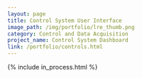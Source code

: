 ```yaml
---
layout: page
title: Control System User Interface
image_path: /img/portfolio/lre_thumb.png
category: Control and Data Acquisition
project_name: Control System Dashboard
link: /portfolio/controls.html
---
```


{% include in_process.html %}
<br/>
